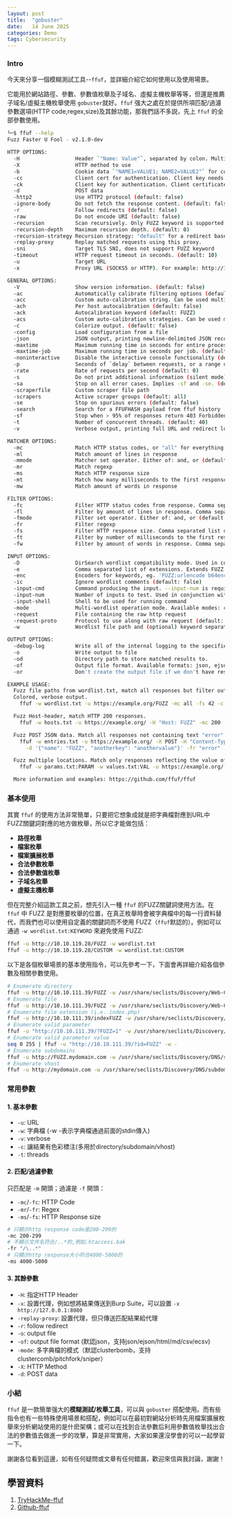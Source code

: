 ```yaml
---
layout: post
title:  "gobuster"
date:   14 June 2025
categories: Demo
tags: Cybersecurity
---
```

<html>
<body>
<div markdown="block" style="margin-top: 10px">
    
### Intro
今天來分享一個模糊測試工具--`ffuf`，並詳細介紹它如何使用以及使用場景。

它能用於網站路徑、參數、參數值枚舉及子域名、虛擬主機枚舉等等，但還是推薦子域名/虛擬主機枚舉使用 `gobuster`就好。`ffuf` 强大之處在於提供所項匹配/過濾參數選項(HTTP code,regex,size)及其餘功能，那我們話不多説，先上 `ffuf` 的全部參數使用。

```bash
└─$ ffuf --help
Fuzz Faster U Fool - v2.1.0-dev

HTTP OPTIONS:
  -H                  Header `"Name: Value"`, separated by colon. Multiple -H flags are accepted.
  -X                  HTTP method to use
  -b                  Cookie data `"NAME1=VALUE1; NAME2=VALUE2"` for copy as curl functionality.
  -cc                 Client cert for authentication. Client key needs to be defined as well for this to work
  -ck                 Client key for authentication. Client certificate needs to be defined as well for this to work
  -d                  POST data
  -http2              Use HTTP2 protocol (default: false)
  -ignore-body        Do not fetch the response content. (default: false)
  -r                  Follow redirects (default: false)
  -raw                Do not encode URI (default: false)
  -recursion          Scan recursively. Only FUZZ keyword is supported, and URL (-u) has to end in it. (default: false)
  -recursion-depth    Maximum recursion depth. (default: 0)
  -recursion-strategy Recursion strategy: "default" for a redirect based, and "greedy" to recurse on all matches (default: default)
  -replay-proxy       Replay matched requests using this proxy.
  -sni                Target TLS SNI, does not support FUZZ keyword
  -timeout            HTTP request timeout in seconds. (default: 10)
  -u                  Target URL
  -x                  Proxy URL (SOCKS5 or HTTP). For example: http://127.0.0.1:8080 or socks5://127.0.0.1:8080

GENERAL OPTIONS:
  -V                  Show version information. (default: false)
  -ac                 Automatically calibrate filtering options (default: false)
  -acc                Custom auto-calibration string. Can be used multiple times. Implies -ac
  -ach                Per host autocalibration (default: false)
  -ack                Autocalibration keyword (default: FUZZ)
  -acs                Custom auto-calibration strategies. Can be used multiple times. Implies -ac
  -c                  Colorize output. (default: false)
  -config             Load configuration from a file
  -json               JSON output, printing newline-delimited JSON records (default: false)
  -maxtime            Maximum running time in seconds for entire process. (default: 0)
  -maxtime-job        Maximum running time in seconds per job. (default: 0)
  -noninteractive     Disable the interactive console functionality (default: false)
  -p                  Seconds of `delay` between requests, or a range of random delay. For example "0.1" or "0.1-2.0"
  -rate               Rate of requests per second (default: 0)
  -s                  Do not print additional information (silent mode) (default: false)
  -sa                 Stop on all error cases. Implies -sf and -se. (default: false)
  -scraperfile        Custom scraper file path
  -scrapers           Active scraper groups (default: all)
  -se                 Stop on spurious errors (default: false)
  -search             Search for a FFUFHASH payload from ffuf history
  -sf                 Stop when > 95% of responses return 403 Forbidden (default: false)
  -t                  Number of concurrent threads. (default: 40)
  -v                  Verbose output, printing full URL and redirect location (if any) with the results. (default: false)

MATCHER OPTIONS:
  -mc                 Match HTTP status codes, or "all" for everything. (default: 200-299,301,302,307,401,403,405,500)
  -ml                 Match amount of lines in response
  -mmode              Matcher set operator. Either of: and, or (default: or)
  -mr                 Match regexp
  -ms                 Match HTTP response size
  -mt                 Match how many milliseconds to the first response byte, either greater or less than. EG: >100 or <100
  -mw                 Match amount of words in response

FILTER OPTIONS:
  -fc                 Filter HTTP status codes from response. Comma separated list of codes and ranges
  -fl                 Filter by amount of lines in response. Comma separated list of line counts and ranges
  -fmode              Filter set operator. Either of: and, or (default: or)
  -fr                 Filter regexp
  -fs                 Filter HTTP response size. Comma separated list of sizes and ranges
  -ft                 Filter by number of milliseconds to the first response byte, either greater or less than. EG: >100 or <100
  -fw                 Filter by amount of words in response. Comma separated list of word counts and ranges

INPUT OPTIONS:
  -D                  DirSearch wordlist compatibility mode. Used in conjunction with -e flag. (default: false)
  -e                  Comma separated list of extensions. Extends FUZZ keyword.
  -enc                Encoders for keywords, eg. 'FUZZ:urlencode b64encode'
  -ic                 Ignore wordlist comments (default: false)
  -input-cmd          Command producing the input. --input-num is required when using this input method. Overrides -w.
  -input-num          Number of inputs to test. Used in conjunction with --input-cmd. (default: 100)
  -input-shell        Shell to be used for running command
  -mode               Multi-wordlist operation mode. Available modes: clusterbomb, pitchfork, sniper (default: clusterbomb)
  -request            File containing the raw http request
  -request-proto      Protocol to use along with raw request (default: https)
  -w                  Wordlist file path and (optional) keyword separated by colon. eg. '/path/to/wordlist:KEYWORD'

OUTPUT OPTIONS:
  -debug-log          Write all of the internal logging to the specified file.
  -o                  Write output to file
  -od                 Directory path to store matched results to.
  -of                 Output file format. Available formats: json, ejson, html, md, csv, ecsv (or, 'all' for all formats) (default: json)
  -or                 Don't create the output file if we don't have results (default: false)

EXAMPLE USAGE:
  Fuzz file paths from wordlist.txt, match all responses but filter out those with content-size 42.
  Colored, verbose output.
    ffuf -w wordlist.txt -u https://example.org/FUZZ -mc all -fs 42 -c -v

  Fuzz Host-header, match HTTP 200 responses.
    ffuf -w hosts.txt -u https://example.org/ -H "Host: FUZZ" -mc 200

  Fuzz POST JSON data. Match all responses not containing text "error".
    ffuf -w entries.txt -u https://example.org/ -X POST -H "Content-Type: application/json" \
      -d '{"name": "FUZZ", "anotherkey": "anothervalue"}' -fr "error"

  Fuzz multiple locations. Match only responses reflecting the value of "VAL" keyword. Colored.
    ffuf -w params.txt:PARAM -w values.txt:VAL -u https://example.org/?PARAM=VAL -mr "VAL" -c

  More information and examples: https://github.com/ffuf/ffuf
```

  
### 基本使用
其實 `ffuf` 的使用方法非常簡單，只要把它想象成就是把字典檔對應到URL中FUZZ關鍵詞對應的地方做枚舉，所以它才能做包括：
- **路徑枚舉**
- **檔案枚舉**
- **檔案擴展枚舉**
- **合法參數枚舉**
- **合法參數值枚舉**
- **子域名枚舉**
- **虛擬主機枚舉**
  
但在完整介紹這款工具之前，想先引入一種 `ffuf` 的FUZZ關鍵詞使用方法。在 `ffuf` 中 FUZZ 是對應要枚舉的位置，在真正枚舉時會被字典檔中的每一行資料替代，而我們也可以使用自定義的關鍵詞而不使用 FUZZ（`ffuf`默認的）。例如可以通過 `-w wordlist.txt:KEYWORD` 來避免使用 FUZZ:
  
```bash
ffuf -u http://10.10.119.28/FUZZ -w wordlist.txt
ffuf -u http://10.10.119.28/CUSTOM -w wordlist.txt:CUSTOM
```
  
以下是各個枚舉場景的基本使用指令，可以先參考一下，下面會再詳細介紹各個參數及相關參數使用。
  
```bash
# Enumerate directory
ffuf -u http://10.10.111.39/FUZZ -w /usr/share/seclists/Discovery/Web-Content/raft-medium-words-lowercase.txt
# Enumerate file
ffuf -u http://10.10.111.39/FUZZ -w /usr/share/seclists/Discovery/Web-Content/raft-medium-files.txt
# Enumerate file extension (i.e. index.php)
ffuf -u http://10.10.111.39/indexFUZZ -w /usr/share/seclists/Discovery/Web-Content/web-extensions.txt
# Enumerate valid parameter
ffuf -u "http://10.10.111.39/?FUZZ=1" -w /usr/share/seclists/Discovery/Web-Content/burp-parameter-names.txt
# Enumerate valid parameter value
seq 0 255 | ffuf -u "http://10.10.111.39/?id=FUZZ" -w -
# Enumerate subdomains
ffuf -u http://FUZZ.mydomain.com -w /usr/share/seclists/Discovery/DNS/subdomains-top1million-5000.txt
# Enumerate vhost
ffuf -u http://mydomain.com -w /usr/share/seclists/Discovery/DNS/subdomains-top1million-5000.txt -H 'Host: FUZZ.mydomain.com'
```
  
  
### 常用參數
#### 1. 基本參數
- `-u`: URL
- `-w`: 字典檔 (-w -表示字典檔通過前面的stdin傳入)
- `-v`: verbose
- `-c`: 讓結果有色彩標注(多用於directory/subdomain/vhost)
- `-t`: threads

#### 2. 匹配/過濾參數
只匹配是 `-m` 開頭；過濾是 `-f` 開頭：
- `-mc`/`-fc`: HTTP Code
- `-mr`/`-fr`: Regex
- `-ms`/`-fs`: HTTP Response size
  
```bash
# 只顯示http response code是200-299的
-mc 200-299 
# 不顯示文件名符合/..*的,例如.htaccess.bak
-fr "/\..*"
# 只顯示http response大小符合4000-5000的
-ms 4000-5000
```
  
#### 3. 其餘參數
- `-H`: 指定HTTP Header
- `-x`: 設置代理，例如想將結果傳送到Burp Suite，可以設置 `-x http://127.0.0.1:8080`
- `-replay-proxy`: 設置代理，但只傳送匹配結果給代理
- `-r`: follow redirect
- `-o`: output file
- `-of`: output file format (默認json，支持json/ejson/html/md/csv/ecsv)
- `-mode`: 多字典檔的模式（默認clusterbomb，支持clustercomb/pitchfork/sniper）
- `-X`: HTTP Method
- `-d`: POST data
  
  
### 小結
`ffuf` 是一款簡單强大的**模糊測試/枚舉工具**，可以與 `gobuster` 搭配使用。而有些指令也有一些特殊使用場景和搭配，例如可以在最初對網站分析時先用檔案擴展枚舉來分析網站使用的是什麽架構；或可以在找到合法參數后利用參數值枚舉找出合法的參數值去做進一步的攻擊，算是非常實用，大家如果還沒學會的可以一起學習一下。  
  
謝謝各位看到這邊，如有任何疑問或文章有任何錯漏，歡迎來信與我討論，謝謝！

## 學習資料
1. [TryHackMe-ffuf](https://tryhackme.com/room/ffuf) 
2. [Github-ffuf](https://github.com/ffuf/ffuf)

</div>
</body>
</html>

